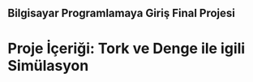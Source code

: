 ## Bilgisayar Programlamaya Giriş Final Projesi

#  Proje İçeriği: Tork ve Denge ile igili Simülasyon



